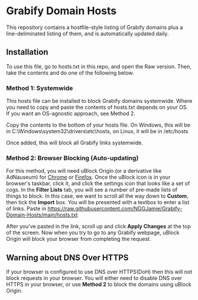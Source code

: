
# Grabify Domain Hosts
This repository contains a hostfile-style listing of Grabify domains plus a line-deliminated listing of them, and is automatically updated daily. 

## Installation
To use this file, go to hosts.txt in this repo, and open the Raw version. Then, take the contents and do one of the following below.

### Method 1: Systemwide
This hosts file can be installed to block Grabify domains systemwide. Where you need to copy and paste the contents of hosts.txt depends on your OS. If you want an OS-agnostic approach, see Method 2.

Copy the contents to the bottom of your hosts file. On Windows, this will be in C:\Windows\system32\drivers\etc\hosts, on Linux, it will be in /etc/hosts

Once added, this will block all Grabify links systemwide.

### Method 2: Browser Blocking (Auto-updating)
For this method, you will need uBlock Origin (or a derivative like AdNauseum) for [Chrome](https://chrome.google.com/webstore/detail/ublock-origin/cjpalhdlnbpafiamejdnhcphjbkeiagm) or [Firefox](https://addons.mozilla.org/en-US/firefox/addon/ublock-origin/?utm_source=addons.mozilla.org&utm_medium=referral&utm_content=homepage-collection-featured). Once the uBlock icon is in your browser's taskbar, click it, and click the settings icon that looks like a set of cogs. In the **Filter Lists** tab, you will see a number of pre-made lists of things to block. In this case, we want to scroll all the way down to **Custom**, then tick the **Import** box. You will be presented with a textbox to enter a list of links. Paste in https://raw.githubusercontent.com/NGGJamie/Grabify-Domain-Hosts/main/hosts.txt

After you've pasted in the link, scroll up and click **Apply Changes** at the top of the screen. Now when you try to go to any Grabify webpage, uBlock Origin will block your browser from completing the request.

## Warning about DNS Over HTTPS
If your browser is configured to use DNS over HTTPS(DoH) then this will not block requests in your browser. You will either need to disable DNS over HTTPS in your browser, or use **Method 2** to block the domains using uBlock Origin.

